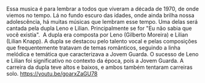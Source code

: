 
Essa musica é para lembrar a todos que viveram a década de 1970,  de onde viemos no tempo. Lá no fundo escuro das idades, onde ainda brilha nossa adolescência, há muitas músicas que lembram esse tempo. Uma delas será cantada pela dupla Leno e Lilian. Principalmente se for  "Eu não sabia que você existia".  A dupla era composta por Leno (Gilberto Moreira) e Lilian (Lilian Knapp). A dupla se destacou pelo talento vocal e pelas composições que frequentemente tratavam de temas românticos, seguindo a linha melódica e temática que caracterizava a Jovem Guarda.  O sucesso de Leno e Lilian foi significativo no contexto da época, pois a Jovem Guarda. A carreira da dupla teve altos e baixos, e ambos também tentaram carreiras solo. 
https://youtu.be/goarxZaGU78
